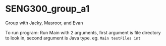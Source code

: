 # SENG300_group_a1
Group with Jacky, Masroor, and Evan

To run program:
Run Main with 2 arguments, first argument is file directory to look in, second argument is Java type.
eg. `Main testFiles int`
